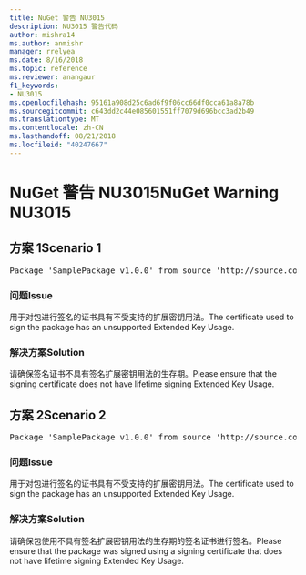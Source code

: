 ```yaml
---
title: NuGet 警告 NU3015
description: NU3015 警告代码
author: mishra14
ms.author: anmishr
manager: rrelyea
ms.date: 8/16/2018
ms.topic: reference
ms.reviewer: anangaur
f1_keywords:
- NU3015
ms.openlocfilehash: 95161a908d25c6ad6f9f06cc66df0cca61a8a78b
ms.sourcegitcommit: c643dd2c44e085601551ff7079d696bcc3ad2b49
ms.translationtype: MT
ms.contentlocale: zh-CN
ms.lasthandoff: 08/21/2018
ms.locfileid: "40247667"
---
```

# <a name="nuget-warning-nu3015"></a><span data-ttu-id="54c81-103">NuGet 警告 NU3015</span><span class="sxs-lookup"><span data-stu-id="54c81-103">NuGet Warning NU3015</span></span>

## <a name="scenario-1"></a><span data-ttu-id="54c81-104">方案 1</span><span class="sxs-lookup"><span data-stu-id="54c81-104">Scenario 1</span></span>

<pre>Package 'SamplePackage v1.0.0' from source 'http://source.com/index.json': The lifetime signing EKU in the primary signature's certificate is not supported.</pre>

### <a name="issue"></a><span data-ttu-id="54c81-105">问题</span><span class="sxs-lookup"><span data-stu-id="54c81-105">Issue</span></span>

<span data-ttu-id="54c81-106">用于对包进行签名的证书具有不受支持的扩展密钥用法。</span><span class="sxs-lookup"><span data-stu-id="54c81-106">The certificate used to sign the package has an unsupported Extended Key Usage.</span></span>


### <a name="solution"></a><span data-ttu-id="54c81-107">解决方案</span><span class="sxs-lookup"><span data-stu-id="54c81-107">Solution</span></span>

<span data-ttu-id="54c81-108">请确保签名证书不具有签名扩展密钥用法的生存期。</span><span class="sxs-lookup"><span data-stu-id="54c81-108">Please ensure that the signing certificate does not have lifetime signing Extended Key Usage.</span></span>



## <a name="scenario-2"></a><span data-ttu-id="54c81-109">方案 2</span><span class="sxs-lookup"><span data-stu-id="54c81-109">Scenario 2</span></span>

<pre>Package 'SamplePackage v1.0.0' from source 'http://source.com/index.json': The lifetime signing EKU in the signing certificate is not supported.</pre>

### <a name="issue"></a><span data-ttu-id="54c81-110">问题</span><span class="sxs-lookup"><span data-stu-id="54c81-110">Issue</span></span>

<span data-ttu-id="54c81-111">用于对包进行签名的证书具有不受支持的扩展密钥用法。</span><span class="sxs-lookup"><span data-stu-id="54c81-111">The certificate used to sign the package has an unsupported Extended Key Usage.</span></span>


### <a name="solution"></a><span data-ttu-id="54c81-112">解决方案</span><span class="sxs-lookup"><span data-stu-id="54c81-112">Solution</span></span>

<span data-ttu-id="54c81-113">请确保包使用不具有签名扩展密钥用法的生存期的签名证书进行签名。</span><span class="sxs-lookup"><span data-stu-id="54c81-113">Please ensure that the package was signed using a signing certificate that does not have lifetime signing Extended Key Usage.</span></span>


